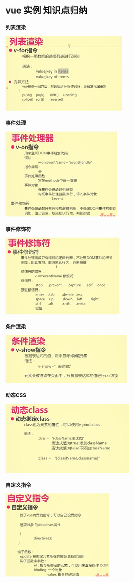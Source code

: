 # vue 实例 知识点归纳

### 列表渲染

![](./images/Jietu20171207-150833.jpg)

### 事件处理

![](./images/Jietu20171207-151051.jpg)

### 事件修饰符

![](./images/Jietu20171207-152046.jpg)

### 条件渲染

![](./images/Jietu20171207-153416.jpg)

### 动态CSS

![](./images/Jietu20171207-154140.jpg)

### 自定义指令

![](./images/Jietu20171207-164434.jpg)

